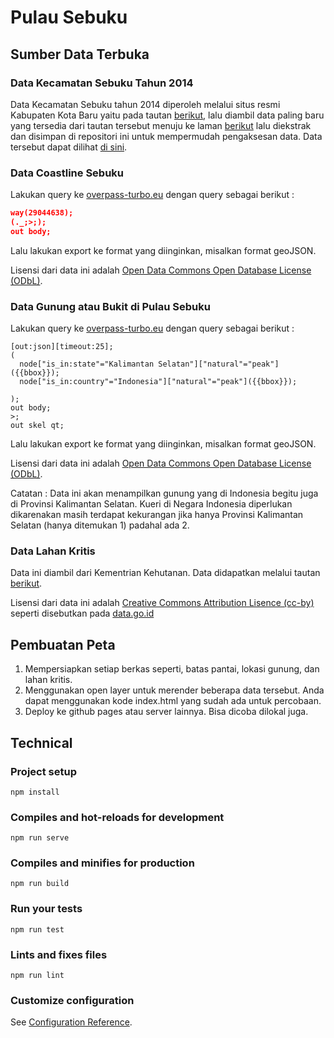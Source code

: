 # Pulau Sebuku

## Sumber Data Terbuka

### Data Kecamatan Sebuku Tahun 2014

Data Kecamatan Sebuku tahun 2014 diperoleh melalui situs resmi Kabupaten Kota Baru yaitu pada tautan [berikut](http://www.bappeda-kotabaru.info/umum/29/), lalu diambil data paling baru yang tersedia dari tautan tersebut menuju ke laman [berikut](http://www.mediafire.com/download/k89zmocmeamc1xk/KCA2014-PSEBUKU.rar) lalu diekstrak dan disimpan di repositori ini untuk mempermudah pengaksesan data. Data tersebut dapat dilihat [di sini](./Data%20Kecamatan%20Sebuku%20Tahun%202014).

### Data Coastline Sebuku

Lakukan query ke [overpass-turbo.eu](http://overpass-turbo.eu) dengan query sebagai berikut :

```json
way(29044638);
(._;>;);
out body;
```

Lalu lakukan export ke format yang diinginkan, misalkan format geoJSON.

Lisensi dari data ini adalah [Open Data Commons Open Database License (ODbL)](http://opendatacommons.org/licenses/odbl/).

### Data Gunung atau Bukit di Pulau Sebuku

Lakukan query ke [overpass-turbo.eu](http://overpass-turbo.eu) dengan query sebagai berikut :

```
[out:json][timeout:25];
(
  node["is_in:state"="Kalimantan Selatan"]["natural"="peak"]({{bbox}});
  node["is_in:country"="Indonesia"]["natural"="peak"]({{bbox}});

);
out body;
>;
out skel qt;
```

Lalu lakukan export ke format yang diinginkan, misalkan format geoJSON.

Lisensi dari data ini adalah [Open Data Commons Open Database License (ODbL)](http://opendatacommons.org/licenses/odbl/).

Catatan : Data ini akan menampilkan gunung yang di Indonesia begitu juga di Provinsi Kalimantan Selatan. Kueri di Negara Indonesia diperlukan dikarenakan masih terdapat kekurangan jika hanya Provinsi Kalimantan Selatan (hanya ditemukan 1) padahal ada 2.

### Data Lahan Kritis

Data ini diambil dari Kementrian Kehutanan. Data didapatkan melalui tautan [berikut](http://appgis.dephut.go.id/appgis/download.aspx).

Lisensi dari data ini adalah [Creative Commons Attribution Lisence (cc-by)](http://www.opendefinition.org/licenses/cc-by) seperti disebutkan pada [data.go.id](http://data.go.id/dataset/data-lahan-kritis-di-kalimantan/resource/24281d8c-3472-4c7c-99be-01fcc4666384)

## Pembuatan Peta

1. Mempersiapkan setiap berkas seperti, batas pantai, lokasi gunung, dan lahan kritis.
2. Menggunakan open layer untuk merender beberapa data tersebut. Anda dapat menggunakan kode index.html yang sudah ada untuk percobaan.
3. Deploy ke github pages atau server lainnya. Bisa dicoba dilokal juga.

## Technical

### Project setup
```
npm install
```

### Compiles and hot-reloads for development
```
npm run serve
```

### Compiles and minifies for production
```
npm run build
```

### Run your tests
```
npm run test
```

### Lints and fixes files
```
npm run lint
```

### Customize configuration
See [Configuration Reference](https://cli.vuejs.org/config/).
